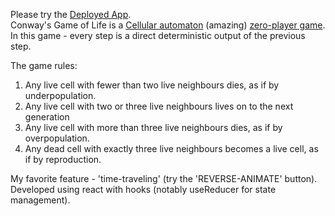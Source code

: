 Please try the [Deployed App](https://frozen-castle-59910.herokuapp.com/).\
Conway's Game of Life is a [Cellular automaton](https://en.wikipedia.org/wiki/Cellular_automaton) (amazing) [zero-player game](https://en.wikipedia.org/wiki/Zero-player_game).\
In this game - every step is a direct deterministic output of the previous step.

The game rules:
<ol>
<li>Any live cell with fewer than two live neighbours dies, as if by underpopulation.</li>
<li>Any live cell with two or three live neighbours lives on to the next generation</li>
<li>Any live cell with more than three live neighbours dies, as if by overpopulation.</li>
<li>Any dead cell with exactly three live neighbours becomes a live cell, as if by reproduction.</li>
</ol>

My favorite feature - 'time-traveling' (try the 'REVERSE-ANIMATE' button).\
Developed using react with hooks (notably useReducer for state management).
